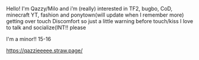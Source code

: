Hello! I'm Qazzy/Milo and i’m (really) interested in TF2, bugbo, CoD, minecraft YT, fashion and ponytown(will update when I remember more)
getting over touch Discomfort so just a little warning before touch/kiss
I love to talk and socialize(INT!! please

I'm a minor!! 15-16

https://qazzieeeee.straw.page/

